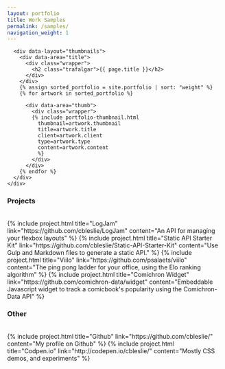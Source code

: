 ```yaml
---
layout: portfolio
title: Work Samples
permalink: /samples/
navigation_weight: 1
---
```

<main role="main" data-layout="portfolio">
  <div data-area="thumbnail">
    <div class="wrapper">

      <div data-layout="thumbnails">
        <div data-area="title">
          <div class="wrapper">
            <h2 class="trafalgar">{{ page.title }}</h2>
          </div>
        </div>
        {% assign sorted_portfolio = site.portfolio | sort: "weight" %}
        {% for artwork in sorted_portfolio %}

          <div data-area="thumb">
            <div class="wrapper">
            {% include portfolio-thumbnail.html
              thumbnail=artwork.thumbnail
              title=artwork.title
              client=artwork.client
              type=artwork.type
              content=artwork.content
              %}
            </div>
          </div>
        {% endfor %}
      </div>
    </div>
  </div>
  <div data-area="projects">
    <div class="wrapper">
      <h3 class="double-pica">Projects</h3>
      <br/>
      {% include project.html
        title="LogJam"
        link="https://github.com/cbleslie/LogJam"
        content="An API for managing your flexbox layouts"
      %}
      {% include project.html
        title="Static API Starter Kit"
        link="https://github.com/cbleslie/Static-API-Starter-Kit"
        content="Use Gulp and Markdown files to generate a static API."
      %}
      {% include project.html
        title="Viilo"
        link="https://github.com/psalaets/viilo"
        content="The ping pong ladder for your office, using the Elo ranking algorithm"
      %}
      {% include project.html
        title="Comichron Widget"
        link="https://github.com/comichron-data/widget"
        content="Embeddable Javascript widget to track a comicbook's popularity using the Comichron-Data API"
      %}
      <br/>
      <h3 class="double-pica">Other</h3>
      <br/>
      {% include project.html
        title="Github"
        link="https://github.com/cbleslie/"
        content="My profile on Github"
      %}
      {% include project.html
        title="Codpen.io"
        link="http://codepen.io/cbleslie/"
        content="Mostly CSS demos, and experiments"
      %}
    </div>
  </div>

</main>
